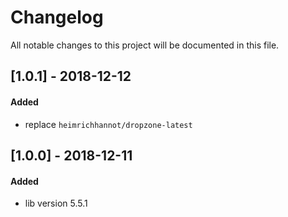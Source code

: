 # Changelog
All notable changes to this project will be documented in this file.

## [1.0.1] - 2018-12-12

#### Added
* replace `heimrichhannot/dropzone-latest`

## [1.0.0] - 2018-12-11

#### Added
* lib version 5.5.1